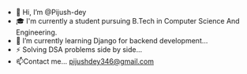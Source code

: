 - 👋 Hi, I’m @Pijush-dey
- 🎓 I'm currently a student pursuing B.Tech in Computer Science And Engineering.
- 🌱 I’m currently learning Django for backend development...
- ⚡ Solving DSA problems side by side...
- 📫Contact me... pijushdey346@gmail.com 

<!---
Pijush-dey/Pijush-dey is a ✨ special ✨ repository because its `README.md` (this file) appears on your GitHub profile.
You can click the Preview link to take a look at your changes.
--->
